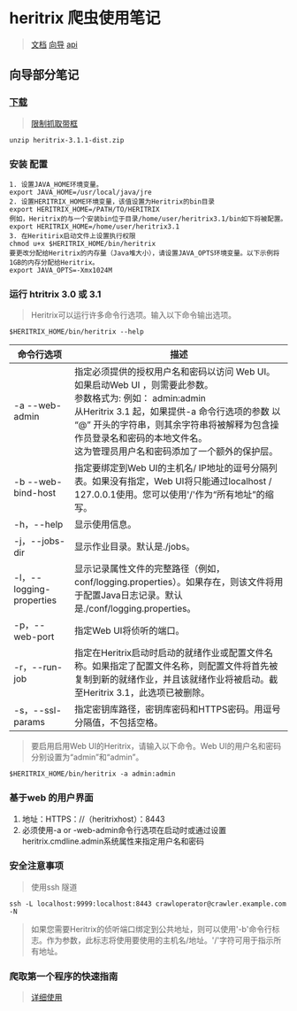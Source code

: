 # heritrix 爬虫使用笔记
> [文档]( https://webarchive.jira.com/wiki/display/Heritrix)
> [向导](https://webarchive.jira.com/wiki/display/Heritrix/Heritrix+3.0+and+3.1+User+Guide)
> [api](http://builds.archive.org/javadoc/heritrix-3.2.0/)

## 向导部分笔记
### [下载](http://builds.archive.org:8080/maven2/org/archive/heritrix/heritrix/3.1.1/heritrix-3.1.1-dist.zip)
> [限制抓取带框](https://github.com/lemurproject/clueweb12pp/wiki/squid)
```
unzip heritrix-3.1.1-dist.zip
```
### 安装 配置
```
1. 设置JAVA_HOME环境变量。
export JAVA_HOME=/usr/local/java/jre
2. 设置HERITRIX_HOME环境变量，该值设置为Heritrix的bin目录
export HERITRIX_HOME=/PATH/TO/HERITRIX
例如，Heritrix的与一个安装bin位于目录/home/user/heritrix3.1/bin如下将被配置。
export HERITRIX_HOME=/home/user/heritrix3.1
3. 在Heritirix启动文件上设置执行权限
chmod u+x $HERITRIX_HOME/bin/heritrix
要更改分配给Heritrix的内存量（Java堆大小），请设置JAVA_OPTS环境变量。以下示例将1GB的内存分配给Heritrix。
export JAVA_OPTS=-Xmx1024M
```

### 运行 htritrix 3.0 或 3.1
> Heritrix可以运行许多命令行选项。输入以下命令输出选项。
```
$HERITRIX_HOME/bin/heritrix --help
```
命令行选项 | 描述
--- | ---
-a --web-admin <arg> | 指定必须提供的授权用户名和密码以访问 Web UI。如果启动Web UI ，则需要此参数。<br />参数格式为<adminname>:<adminpassword> 例如： admin:admin <br /> 从Heritrix 3.1 起，如果提供-a 命令行选项的参数 以 “@” 开头的字符串，则其余字符串将被解释为包含操作员登录名和密码的本地文件名。<br />这为管理员用户名和密码添加了一个额外的保护层。
-b --web-bind-host <arg>| 指定要绑定到Web UI的主机名/ IP地址的逗号分隔列表。如果没有指定，Web UI将只能通过localhost / 127.0.0.1使用。您可以使用'/'作为“所有地址”的缩写。
-h，--help <arg>  | 显示使用信息。
-j，--jobs-dir | 显示作业目录。默认是./jobs。
-l，--logging-properties | 显示记录属性文件的完整路径（例如，conf/logging.properties）。如果存在，则该文件将用于配置Java日志记录。默认是./conf/logging.properties。
-p，--web-port <arg> | 指定Web UI将侦听的端口。
-r，--run-job <arg> | 指定在Heritrix启动时启动的就绪作业或配置文件名称。如果指定了配置文件名称，则配置文件将首先被复制到新的就绪作业，并且该就绪作业将被启动。截至Heritrix 3.1，此选项已被删除。
-s，--ssl-params <arg> | 指定密钥库路径，密钥库密码和HTTPS密码。用逗号分隔值，不包括空格。

> 要启用启用Web UI的Heritrix，请输入以下命令。Web UI的用户名和密码分别设置为“admin”和“admin”。
```
$HERITRIX_HOME/bin/heritrix -a admin:admin
```

### 基于web 的用户界面
1. 地址：HTTPS：//（heritrixhost）：8443
2. 必须使用-a or -web-admin命令行选项在启动时或通过设置heritrix.cmdline.admin系统属性来指定用户名和密码

### 安全注意事项
> 使用ssh 隧道
```
ssh -L localhost:9999:localhost:8443 crawloperator@crawler.example.com -N
```
> 如果您需要Heritrix的侦听端口绑定到公共地址，则可以使用'-b'命令行标志。作为参数，此标志将使用要使用的主机名/地址。'/'字符可用于指示所有地址。

### 爬取第一个程序的快速指南
> [详细使用](https://webarchive.jira.com/wiki/display/Heritrix/A+Quick+Guide+to+Running+Your+First+Crawl+Job)





